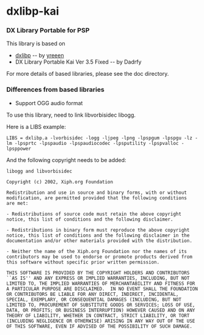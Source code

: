 dxlibp-kai
==========


### DX Library Portable for PSP


This library is based on

* [dxlibp](https://github.com/yreeen/dxlibp) -- by [yreeen](https://github.com/yreeen) <br>
* DX Library Portable Kai Ver 3.5 Fixed -- by Dadrfy


For more details of based libraries, please see the doc directory.


### Differences from based libraries

* Support OGG audio format

To use this library, need to link libvorbisidec libogg.

Here is a LIBS example:
```
LIBS = dxlibp.a -lvorbisidec -logg -ljpeg -lpng -lpspgum -lpspgu -lz -lm -lpsprtc -lpspaudio -lpspaudiocodec -lpsputility -lpspvalloc -lpsppower
```

And the following copyright needs to be added:
```
libogg and libvorbisidec

Copyright (c) 2002, Xiph.org Foundation

Redistribution and use in source and binary forms, with or without
modification, are permitted provided that the following conditions
are met:

- Redistributions of source code must retain the above copyright
notice, this list of conditions and the following disclaimer.

- Redistributions in binary form must reproduce the above copyright
notice, this list of conditions and the following disclaimer in the
documentation and/or other materials provided with the distribution.

- Neither the name of the Xiph.org Foundation nor the names of its
contributors may be used to endorse or promote products derived from
this software without specific prior written permission.

THIS SOFTWARE IS PROVIDED BY THE COPYRIGHT HOLDERS AND CONTRIBUTORS
``AS IS'' AND ANY EXPRESS OR IMPLIED WARRANTIES, INCLUDING, BUT NOT
LIMITED TO, THE IMPLIED WARRANTIES OF MERCHANTABILITY AND FITNESS FOR
A PARTICULAR PURPOSE ARE DISCLAIMED.  IN NO EVENT SHALL THE FOUNDATION
OR CONTRIBUTORS BE LIABLE FOR ANY DIRECT, INDIRECT, INCIDENTAL,
SPECIAL, EXEMPLARY, OR CONSEQUENTIAL DAMAGES (INCLUDING, BUT NOT
LIMITED TO, PROCUREMENT OF SUBSTITUTE GOODS OR SERVICES; LOSS OF USE,
DATA, OR PROFITS; OR BUSINESS INTERRUPTION) HOWEVER CAUSED AND ON ANY
THEORY OF LIABILITY, WHETHER IN CONTRACT, STRICT LIABILITY, OR TORT
(INCLUDING NEGLIGENCE OR OTHERWISE) ARISING IN ANY WAY OUT OF THE USE
OF THIS SOFTWARE, EVEN IF ADVISED OF THE POSSIBILITY OF SUCH DAMAGE.
```

